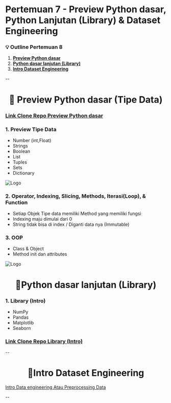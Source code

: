 # Pertemuan 7 - Preview Python dasar, Python Lanjutan (Library) & Dataset Engineering

### 💡 Outline Pertemuan 8
1. **[Preview Python dasar](#-preview-python-dasar-tipe-data-)**
2. **[Python dasar lanjutan (Library)](#python-dasar-lanjutan-library-)**
3. **[Intro Dataset Engineering](#intro-dataset-engineering-)**


--

<h1 align="center">📍 Preview Python dasar (Tipe Data) </h1>

### [Link Clone Repo Preview Python dasar](https://github.com/HenryAi-SIBERMU/Pertemuan08-Python-Lanjutan-library-Intro-Dataset-Engineering/blob/main/1.%20Preview%20python%20dasar%20.ipynb)
### 1. Preview Tipe Data
- Number (int,Float)
- Strings
- Boolean
- List
- Tuples
- Sets
- Dictionary

![Logo](https://i.ibb.co/nnCZrfL/Steam-VR-url.png)

### 2. Operator, Indexing, Slicing, Methods, Iterasi(Loop), & Function
- Setiap Objek Tipe data memiliki Method yang memiliki fungsi 
- Indexing maju dimulai dari 0
- String tidak bisa di index / Diganti data nya (Immutable)

### 3. OOP 
- Class & Object 
- Method init dan attributes

![Logo](https://i.ibb.co/h812wNz/Untitled-picture.png)

<h1 align="center">📍Python dasar lanjutan (Library) </h1>

### 1. Library (Intro)
- NumPy
- Pandas
- Matplotlib
- Seaborn

### [Link Clone Repo Library (Intro)](https://github.com/HenryAi-SIBERMU/Pertemuan08-Python-Lanjutan-library-Intro-Dataset-Engineering/blob/main/1.%20Preview%20python%20dasar%20.ipynb)

--


<h1 align="center">📍Intro Dataset Engineering </h1>

[Intro Data engineering Atau Preprocessing Data](https://solusi.sibermu.ac.id/pluginfile.php/113473/mod_resource/content/7/7.pdf)

--
